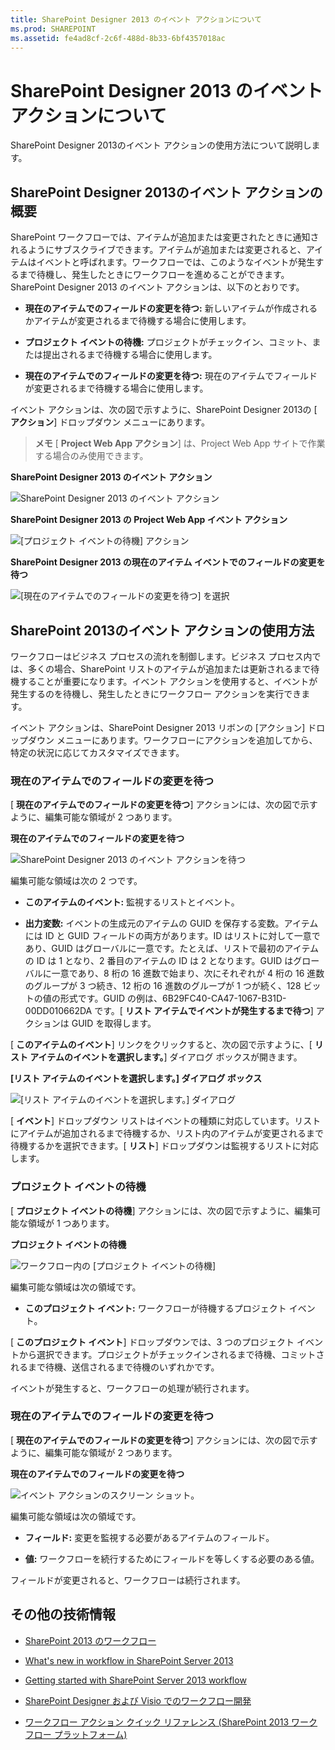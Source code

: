 ```yaml
---
title: SharePoint Designer 2013 のイベント アクションについて
ms.prod: SHAREPOINT
ms.assetid: fe4ad8cf-2c6f-488d-8b33-6bf4357018ac
---
```



# SharePoint Designer 2013 のイベント アクションについて
SharePoint Designer 2013のイベント アクションの使用方法について説明します。
## SharePoint Designer 2013のイベント アクションの概要
<a name="section1"> </a>

SharePoint ワークフローでは、アイテムが追加または変更されたときに通知されるようにサブスクライブできます。アイテムが追加または変更されると、アイテムはイベントと呼ばれます。ワークフローでは、このようなイベントが発生するまで待機し、発生したときにワークフローを進めることができます。SharePoint Designer 2013 のイベント アクションは、以下のとおりです。
  
    
    

- **現在のアイテムでのフィールドの変更を待つ:** 新しいアイテムが作成されるかアイテムが変更されるまで待機する場合に使用します。
    
  
- **プロジェクト イベントの待機:** プロジェクトがチェックイン、コミット、または提出されるまで待機する場合に使用します。
    
  
- **現在のアイテムでのフィールドの変更を待つ:** 現在のアイテムでフィールドが変更されるまで待機する場合に使用します。
    
  
イベント アクションは、次の図で示すように、SharePoint Designer 2013の [ **アクション**] ドロップダウン メニューにあります。
  
    
    

> **メモ**
> [ **Project Web App アクション**] は、Project Web App サイトで作業する場合のみ使用できます。 
  
    
    


**SharePoint Designer 2013 のイベント アクション**

  
    
    

  
    
    
![SharePoint Designer 2013 のイベント アクション](images/SPD15-EventingActions1.png)
  
    
    

**SharePoint Designer 2013 の Project Web App イベント アクション**

  
    
    

  
    
    
![[プロジェクト イベントの待機] アクション](images/SPD15-EventingActions4.png)
  
    
    

**SharePoint Designer 2013 の現在のアイテム イベントでのフィールドの変更を待つ**

  
    
    

  
    
    
![[現在のアイテムでのフィールドの変更を待つ] を選択](images/wf15-eventingactions3.png)
  
    
    

  
    
    

  
    
    

## SharePoint 2013のイベント アクションの使用方法
<a name="section2"> </a>

ワークフローはビジネス プロセスの流れを制御します。ビジネス プロセス内では、多くの場合、SharePoint リストのアイテムが追加または更新されるまで待機することが重要になります。イベント アクションを使用すると、イベントが発生するのを待機し、発生したときにワークフロー アクションを実行できます。
  
    
    
イベント アクションは、SharePoint Designer 2013 リボンの [アクション] ドロップダウン メニューにあります。ワークフローにアクションを追加してから、特定の状況に応じてカスタマイズできます。
  
    
    

### 現在のアイテムでのフィールドの変更を待つ

[ **現在のアイテムでのフィールドの変更を待つ**] アクションには、次の図で示すように、編集可能な領域が 2 つあります。
  
    
    

**現在のアイテムでのフィールドの変更を待つ**

  
    
    

  
    
    
![SharePoint Designer 2013 のイベント アクションを待つ](images/SPD15-EventingActions2.png)
  
    
    

  
    
    

  
    
    
編集可能な領域は次の 2 つです。
  
    
    

- **このアイテムのイベント:** 監視するリストとイベント。
    
  
- **出力変数:** イベントの生成元のアイテムの GUID を保存する変数。アイテムには ID と GUID フィールドの両方があります。ID はリストに対して一意であり、GUID はグローバルに一意です。たとえば、リストで最初のアイテムの ID は 1 となり、2 番目のアイテムの ID は 2 となります。GUID はグローバルに一意であり、8 桁の 16 進数で始まり、次にそれぞれが 4 桁の 16 進数のグループが 3 つ続き、12 桁の 16 進数のグループが 1 つが続く、128 ビットの値の形式です。GUID の例は、6B29FC40-CA47-1067-B31D-00DD010662DA です。[ **リスト アイテムでイベントが発生するまで待つ**] アクションは GUID を取得します。
    
  
[ **このアイテムのイベント**] リンクをクリックすると、次の図で示すように、[ **リスト アイテムのイベントを選択します。**] ダイアログ ボックスが開きます。
  
    
    

**[リスト アイテムのイベントを選択します。] ダイアログ ボックス**

  
    
    

  
    
    
![[リスト アイテムのイベントを選択します。] ダイアログ](images/SPD15-EventingActions3.jpg)
  
    
    

  
    
    

  
    
    
[ **イベント**] ドロップダウン リストはイベントの種類に対応しています。リストにアイテムが追加されるまで待機するか、リスト内のアイテムが変更されるまで待機するかを選択できます。[ **リスト**] ドロップダウンは監視するリストに対応します。
  
    
    

### プロジェクト イベントの待機

[ **プロジェクト イベントの待機**] アクションには、次の図で示すように、編集可能な領域が 1 つあります。
  
    
    

**プロジェクト イベントの待機**

  
    
    

  
    
    
![ワークフロー内の [プロジェクト イベントの待機]](images/SPD15-EventingActions5.png)
  
    
    

  
    
    

  
    
    
編集可能な領域は次の領域です。
  
    
    

- **このプロジェクト イベント:** ワークフローが待機するプロジェクト イベント。
    
  
[ **このプロジェクト イベント**] ドロップダウンでは、3 つのプロジェクト イベントから選択できます。プロジェクトがチェックインされるまで待機、コミットされるまで待機、送信されるまで待機のいずれかです。
  
    
    
イベントが発生すると、ワークフローの処理が続行されます。
  
    
    

### 現在のアイテムでのフィールドの変更を待つ

[ **現在のアイテムでのフィールドの変更を待つ**] アクションには、次の図で示すように、編集可能な領域が 2 つあります。
  
    
    

**現在のアイテムでのフィールドの変更を待つ**

  
    
    

  
    
    
![イベント アクションのスクリーン ショット。](images/wf15-eventingactions4.png)
  
    
    

  
    
    

  
    
    
編集可能な領域は次の領域です。
  
    
    

- **フィールド:** 変更を監視する必要があるアイテムのフィールド。
    
  
- **値:** ワークフローを続行するためにフィールドを等しくする必要のある値。
    
  
フィールドが変更されると、ワークフローは続行されます。
  
    
    

## その他の技術情報
<a name="bk_addresources"> </a>


-  [SharePoint 2013 のワークフロー](http://technet.microsoft.com/ja-jp/sharepoint/jj556245.aspx)
    
  
-  [What's new in workflow in SharePoint Server 2013](http://msdn.microsoft.com/library/6ab8a28b-fa2f-4530-8b55-a7f663bf15ea.aspx)
    
  
-  [Getting started with SharePoint Server 2013 workflow](http://msdn.microsoft.com/library/cc73be76-a329-449f-90ab-86822b1c2ee8.aspx)
    
  
-  [SharePoint Designer および Visio でのワークフロー開発](workflow-development-in-sharepoint-designer-and-visio.md)
    
  
-  [ワークフロー アクション クイック リファレンス (SharePoint 2013 ワークフロー プラットフォーム)](workflow-actions-quick-reference-sharepoint-2013-workflow-platform.md)
    
  

  
    
    

